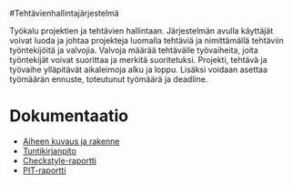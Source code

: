 #Tehtävienhallintajärjestelmä

Työkalu projektien ja tehtävien hallintaan.
Järjestelmän avulla käyttäjät voivat luoda ja johtaa projekteja luomalla tehtäviä ja nimittämällä tehtäviin työntekijöitä ja valvojia. Valvoja määrää tehtävälle työvaiheita, joita työntekijät voivat suorittaa ja merkitä suoritetuksi.
Projekti, tehtävä ja työvaihe ylläpitävät aikaleimoja alku ja loppu. Lisäksi voidaan asettaa työmäärän ennuste, toteutunut työmäärä ja deadline.

# Dokumentaatio

* [Aiheen kuvaus ja rakenne](dokumentaatio/aiheenKuvausJaRakenne.md)
* [Tuntikirjanpito](dokumentaatio/tuntikirjanpito.md5)
* [Checkstyle-raportti](dokumentaatio/checkstyle-raportti/checkstyle.html)
* [PIT-raportti](dokumentaatio/pit-raportti)

